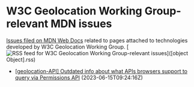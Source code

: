 # W3C Geolocation Working Group-relevant MDN issues

[Issues filed on MDN Web Docs](https://github.com/mdn/content/issues) related to pages attached to technologies developed by W3C Geolocation Working Group. [![RSS feed for W3C Geolocation Working Group-relevant issues](https://www.w3.org/QA/2007/04/feed_icon)]([object Object].rss)

* [[geolocation-API] Outdated info about what APIs browsers support to query via Permissions API](https://github.com/mdn/content/issues/27341) (2023-06-15T09:24:16Z)
  
